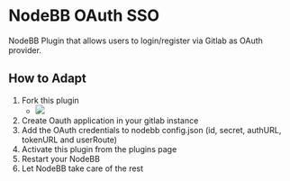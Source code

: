 # NodeBB OAuth SSO

NodeBB Plugin that allows users to login/register via Gitlab as OAuth provider.

## How to Adapt

1. Fork this plugin
    * ![](http://i.imgur.com/APWHJsa.png)
1. Create Oauth application in your gitlab instance    
1. Add the OAuth credentials to nodebb config.json (id, secret, authURL, tokenURL and userRoute)
1. Activate this plugin from the plugins page
1. Restart your NodeBB
1. Let NodeBB take care of the rest


